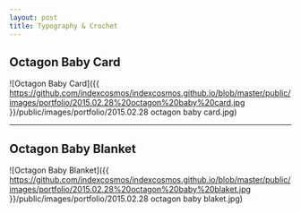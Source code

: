 ```yaml
---
layout: post
title: Typography & Crochet
---
```


## Octagon Baby Card

![Octagon Baby Card]({{ https://github.com/indexcosmos/indexcosmos.github.io/blob/master/public/images/portfolio/2015.02.28%20octagon%20baby%20card.jpg }}/public/images/portfolio/2015.02.28 octagon baby card.jpg)

***

## Octagon Baby Blanket

![Octagon Baby Blanket]({{ https://github.com/indexcosmos/indexcosmos.github.io/blob/master/public/images/portfolio/2015.02.28%20octagon%20baby%20blaket.jpg }}/public/images/portfolio/2015.02.28 octagon baby blaket.jpg)